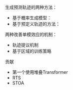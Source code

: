 生成预测轨迹的两种方法：
- 基于概率生成模型：
- 基于预定义轨迹的方法：  


两种改善单模效应的机制：  
- 轨迹提议机制
- 基于区域的训练策略

贡献
- 第一个使用堆叠Transformer
- RTS  
- STOA


